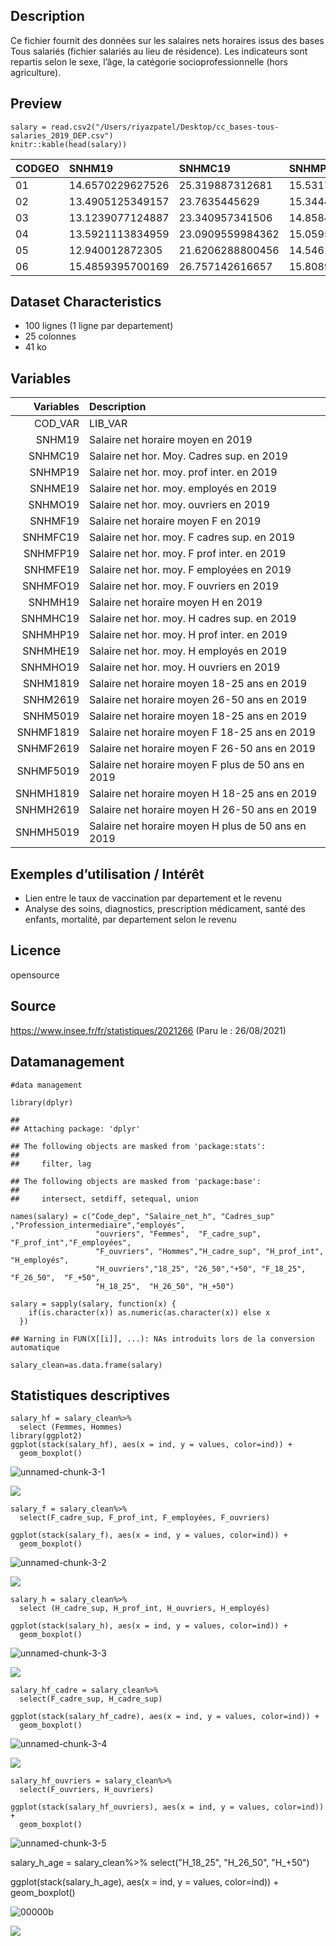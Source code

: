 ## Description

Ce fichier fournit des données sur les salaires nets horaires issus des
bases Tous salariés (fichier salariés au lieu de résidence). Les
indicateurs sont repartis selon le sexe, l’âge, la catégorie
socioprofessionnelle (hors agriculture).

## Preview

    salary = read.csv2("/Users/riyazpatel/Desktop/cc_bases-tous-salaries_2019_DEP.csv")
    knitr::kable(head(salary))

<table style="width:100%;">
<colgroup>
<col style="width: 1%" />
<col style="width: 4%" />
<col style="width: 4%" />
<col style="width: 4%" />
<col style="width: 4%" />
<col style="width: 4%" />
<col style="width: 4%" />
<col style="width: 4%" />
<col style="width: 4%" />
<col style="width: 4%" />
<col style="width: 4%" />
<col style="width: 4%" />
<col style="width: 4%" />
<col style="width: 4%" />
<col style="width: 4%" />
<col style="width: 4%" />
<col style="width: 4%" />
<col style="width: 4%" />
<col style="width: 4%" />
<col style="width: 4%" />
<col style="width: 4%" />
<col style="width: 4%" />
<col style="width: 4%" />
<col style="width: 4%" />
<col style="width: 4%" />
</colgroup>
<thead>
<tr class="header">
<th style="text-align: left;">CODGEO</th>
<th style="text-align: left;">SNHM19</th>
<th style="text-align: left;">SNHMC19</th>
<th style="text-align: left;">SNHMP19</th>
<th style="text-align: left;">SNHME19</th>
<th style="text-align: left;">SNHMO19</th>
<th style="text-align: left;">SNHMF19</th>
<th style="text-align: left;">SNHMFC19</th>
<th style="text-align: left;">SNHMFP19</th>
<th style="text-align: left;">SNHMFE19</th>
<th style="text-align: left;">SNHMFO19</th>
<th style="text-align: left;">SNHMH19</th>
<th style="text-align: left;">SNHMHC19</th>
<th style="text-align: left;">SNHMHP19</th>
<th style="text-align: left;">SNHMHE19</th>
<th style="text-align: left;">SNHMHO19</th>
<th style="text-align: left;">SNHM1819</th>
<th style="text-align: left;">SNHM2619</th>
<th style="text-align: left;">SNHM5019</th>
<th style="text-align: left;">SNHMF1819</th>
<th style="text-align: left;">SNHMF2619</th>
<th style="text-align: left;">SNHMF5019</th>
<th style="text-align: left;">SNHMH1819</th>
<th style="text-align: left;">SNHMH2619</th>
<th style="text-align: left;">SNHMH5019</th>
</tr>
</thead>
<tbody>
<tr class="odd">
<td style="text-align: left;">01</td>
<td style="text-align: left;">14.6570229627526</td>
<td style="text-align: left;">25.319887312681</td>
<td style="text-align: left;">15.5317771052947</td>
<td style="text-align: left;">11.3419515469029</td>
<td style="text-align: left;">11.9281510787151</td>
<td style="text-align: left;">13.0440694256039</td>
<td style="text-align: left;">22.075824193883</td>
<td style="text-align: left;">14.1746895296058</td>
<td style="text-align: left;">11.113294512777</td>
<td style="text-align: left;">10.5561945158104</td>
<td style="text-align: left;">15.8023000449807</td>
<td style="text-align: left;">26.8338568789919</td>
<td style="text-align: left;">16.6252326920412</td>
<td style="text-align: left;">12.0053897356736</td>
<td style="text-align: left;">12.2874728408852</td>
<td style="text-align: left;">10.3249562036716</td>
<td style="text-align: left;">14.6244630709919</td>
<td style="text-align: left;">16.6087885161802</td>
<td style="text-align: left;">9.861072093152</td>
<td style="text-align: left;">13.1747509309214</td>
<td style="text-align: left;">14.093497823017</td>
<td style="text-align: left;">10.6537058612481</td>
<td style="text-align: left;">15.6442359810382</td>
<td style="text-align: left;">18.4367082129828</td>
</tr>
<tr class="even">
<td style="text-align: left;">02</td>
<td style="text-align: left;">13.4905125349157</td>
<td style="text-align: left;">23.7635445629</td>
<td style="text-align: left;">15.344498541774</td>
<td style="text-align: left;">10.9072834458772</td>
<td style="text-align: left;">11.9126473112789</td>
<td style="text-align: left;">12.1958948047631</td>
<td style="text-align: left;">20.7417549936199</td>
<td style="text-align: left;">13.9960138246849</td>
<td style="text-align: left;">10.6744367352397</td>
<td style="text-align: left;">10.5130599343192</td>
<td style="text-align: left;">14.2372947590571</td>
<td style="text-align: left;">25.0957152116407</td>
<td style="text-align: left;">16.2749398359237</td>
<td style="text-align: left;">11.4236376786252</td>
<td style="text-align: left;">12.193226569829</td>
<td style="text-align: left;">10.1237431990757</td>
<td style="text-align: left;">13.331644521705</td>
<td style="text-align: left;">15.1875903772828</td>
<td style="text-align: left;">9.71929220050481</td>
<td style="text-align: left;">12.1655625558</td>
<td style="text-align: left;">13.3363197037339</td>
<td style="text-align: left;">10.3969551293351</td>
<td style="text-align: left;">13.9910394115404</td>
<td style="text-align: left;">16.2414600848757</td>
</tr>
<tr class="odd">
<td style="text-align: left;">03</td>
<td style="text-align: left;">13.1239077124887</td>
<td style="text-align: left;">23.340957341506</td>
<td style="text-align: left;">14.8584668084949</td>
<td style="text-align: left;">10.62652297448</td>
<td style="text-align: left;">11.5827152975374</td>
<td style="text-align: left;">12.0094641885839</td>
<td style="text-align: left;">20.410012366146</td>
<td style="text-align: left;">13.8308104531655</td>
<td style="text-align: left;">10.438576411279</td>
<td style="text-align: left;">10.8277890236909</td>
<td style="text-align: left;">13.8988749353358</td>
<td style="text-align: left;">24.8029785243431</td>
<td style="text-align: left;">15.6115155906297</td>
<td style="text-align: left;">11.1433716186273</td>
<td style="text-align: left;">11.7574075028338</td>
<td style="text-align: left;">10.0121219679732</td>
<td style="text-align: left;">12.914569139897</td>
<td style="text-align: left;">14.8271691447742</td>
<td style="text-align: left;">9.67749546319862</td>
<td style="text-align: left;">11.9169935078815</td>
<td style="text-align: left;">13.1308964133636</td>
<td style="text-align: left;">10.2508050144977</td>
<td style="text-align: left;">13.5934643015481</td>
<td style="text-align: left;">16.0513159655771</td>
</tr>
<tr class="even">
<td style="text-align: left;">04</td>
<td style="text-align: left;">13.5921113834959</td>
<td style="text-align: left;">23.0909559984362</td>
<td style="text-align: left;">15.0595235030281</td>
<td style="text-align: left;">10.7243589610648</td>
<td style="text-align: left;">11.5225580522525</td>
<td style="text-align: left;">12.2591212828577</td>
<td style="text-align: left;">20.6273204660378</td>
<td style="text-align: left;">13.5949496004067</td>
<td style="text-align: left;">10.5141727039865</td>
<td style="text-align: left;">9.94909408139973</td>
<td style="text-align: left;">14.5625427555787</td>
<td style="text-align: left;">24.3466837456031</td>
<td style="text-align: left;">16.2570350723558</td>
<td style="text-align: left;">11.1901053950943</td>
<td style="text-align: left;">11.8198365104117</td>
<td style="text-align: left;">9.81216206817589</td>
<td style="text-align: left;">13.3023151947479</td>
<td style="text-align: left;">15.6344479740314</td>
<td style="text-align: left;">9.56128425023282</td>
<td style="text-align: left;">12.1657287391055</td>
<td style="text-align: left;">13.4513849015229</td>
<td style="text-align: left;">10.0021080140727</td>
<td style="text-align: left;">14.0998272450392</td>
<td style="text-align: left;">17.3268244091692</td>
</tr>
<tr class="odd">
<td style="text-align: left;">05</td>
<td style="text-align: left;">12.940012872305</td>
<td style="text-align: left;">21.6206288800456</td>
<td style="text-align: left;">14.5461599893458</td>
<td style="text-align: left;">10.7533490313591</td>
<td style="text-align: left;">11.5131625382955</td>
<td style="text-align: left;">12.0001757787983</td>
<td style="text-align: left;">19.7679638273198</td>
<td style="text-align: left;">13.5377074210606</td>
<td style="text-align: left;">10.5863147070872</td>
<td style="text-align: left;">9.54563474227486</td>
<td style="text-align: left;">13.6589332263753</td>
<td style="text-align: left;">22.6708565058161</td>
<td style="text-align: left;">15.5126108259848</td>
<td style="text-align: left;">11.0983222265855</td>
<td style="text-align: left;">11.7964943204658</td>
<td style="text-align: left;">9.81435206962009</td>
<td style="text-align: left;">12.6973704642363</td>
<td style="text-align: left;">14.7798080412152</td>
<td style="text-align: left;">9.51740333404221</td>
<td style="text-align: left;">11.8199259419043</td>
<td style="text-align: left;">13.3705401401024</td>
<td style="text-align: left;">10.0379276251794</td>
<td style="text-align: left;">13.3519899132543</td>
<td style="text-align: left;">15.926695971616</td>
</tr>
<tr class="even">
<td style="text-align: left;">06</td>
<td style="text-align: left;">15.4859395700169</td>
<td style="text-align: left;">26.757142616657</td>
<td style="text-align: left;">15.8089382470029</td>
<td style="text-align: left;">11.474006495603</td>
<td style="text-align: left;">11.8731874839597</td>
<td style="text-align: left;">13.8928846396804</td>
<td style="text-align: left;">23.3042439255981</td>
<td style="text-align: left;">14.8571075710857</td>
<td style="text-align: left;">11.2842313363997</td>
<td style="text-align: left;">10.2426024630851</td>
<td style="text-align: left;">16.7611325925993</td>
<td style="text-align: left;">28.6478192241555</td>
<td style="text-align: left;">16.7868293141032</td>
<td style="text-align: left;">11.8113153321657</td>
<td style="text-align: left;">12.1836189432504</td>
<td style="text-align: left;">10.4998336845397</td>
<td style="text-align: left;">15.2404130027592</td>
<td style="text-align: left;">18.0389273786141</td>
<td style="text-align: left;">10.0372473442059</td>
<td style="text-align: left;">13.9444613405235</td>
<td style="text-align: left;">15.3509375064662</td>
<td style="text-align: left;">10.8978932022784</td>
<td style="text-align: left;">16.2498112363926</td>
<td style="text-align: left;">20.2637776034625</td>
</tr>
</tbody>
</table>

## Dataset Characteristics

-   100 lignes (1 ligne par departement)
-   25 colonnes
-   41 ko

## Variables

<table>
<thead>
<tr class="header">
<th style="text-align: right;">Variables</th>
<th style="text-align: left;">Description</th>
</tr>
</thead>
<tbody>
<tr class="odd">
<td style="text-align: right;">COD_VAR</td>
<td style="text-align: left;">LIB_VAR</td>
</tr>
<tr class="even">
<td style="text-align: right;">SNHM19</td>
<td style="text-align: left;">Salaire net horaire moyen en 2019</td>
</tr>
<tr class="odd">
<td style="text-align: right;">SNHMC19</td>
<td style="text-align: left;">Salaire net hor. Moy. Cadres sup. en 2019</td>
</tr>
<tr class="even">
<td style="text-align: right;">SNHMP19</td>
<td style="text-align: left;">Salaire net hor. moy. prof inter. en 2019</td>
</tr>
<tr class="odd">
<td style="text-align: right;">SNHME19</td>
<td style="text-align: left;">Salaire net hor. moy. employés en 2019</td>
</tr>
<tr class="even">
<td style="text-align: right;">SNHMO19</td>
<td style="text-align: left;">Salaire net hor. moy. ouvriers en 2019</td>
</tr>
<tr class="odd">
<td style="text-align: right;">SNHMF19</td>
<td style="text-align: left;">Salaire net horaire moyen F en 2019</td>
</tr>
<tr class="even">
<td style="text-align: right;">SNHMFC19</td>
<td style="text-align: left;">Salaire net hor. moy. F cadres sup. en 2019</td>
</tr>
<tr class="odd">
<td style="text-align: right;">SNHMFP19</td>
<td style="text-align: left;">Salaire net hor. moy. F prof inter. en 2019</td>
</tr>
<tr class="even">
<td style="text-align: right;">SNHMFE19</td>
<td style="text-align: left;">Salaire net hor. moy. F employées en 2019</td>
</tr>
<tr class="odd">
<td style="text-align: right;">SNHMFO19</td>
<td style="text-align: left;">Salaire net hor. moy. F ouvriers en 2019</td>
</tr>
<tr class="even">
<td style="text-align: right;">SNHMH19</td>
<td style="text-align: left;">Salaire net horaire moyen H en 2019</td>
</tr>
<tr class="odd">
<td style="text-align: right;">SNHMHC19</td>
<td style="text-align: left;">Salaire net hor. moy. H cadres sup. en 2019</td>
</tr>
<tr class="even">
<td style="text-align: right;">SNHMHP19</td>
<td style="text-align: left;">Salaire net hor. moy. H prof inter. en 2019</td>
</tr>
<tr class="odd">
<td style="text-align: right;">SNHMHE19</td>
<td style="text-align: left;">Salaire net hor. moy. H employés en 2019</td>
</tr>
<tr class="even">
<td style="text-align: right;">SNHMHO19</td>
<td style="text-align: left;">Salaire net hor. moy. H ouvriers en 2019</td>
</tr>
<tr class="odd">
<td style="text-align: right;">SNHM1819</td>
<td style="text-align: left;">Salaire net horaire moyen 18-25 ans en 2019</td>
</tr>
<tr class="even">
<td style="text-align: right;">SNHM2619</td>
<td style="text-align: left;">Salaire net horaire moyen 26-50 ans en 2019</td>
</tr>
<tr class="odd">
<td style="text-align: right;">SNHM5019</td>
<td style="text-align: left;">Salaire net horaire moyen 18-25 ans en 2019</td>
</tr>
<tr class="even">
<td style="text-align: right;">SNHMF1819</td>
<td style="text-align: left;">Salaire net horaire moyen F 18-25 ans en 2019</td>
</tr>
<tr class="odd">
<td style="text-align: right;">SNHMF2619</td>
<td style="text-align: left;">Salaire net horaire moyen F 26-50 ans en 2019</td>
</tr>
<tr class="even">
<td style="text-align: right;">SNHMF5019</td>
<td style="text-align: left;">Salaire net horaire moyen F plus de 50 ans en 2019</td>
</tr>
<tr class="odd">
<td style="text-align: right;">SNHMH1819</td>
<td style="text-align: left;">Salaire net horaire moyen H 18-25 ans en 2019</td>
</tr>
<tr class="even">
<td style="text-align: right;">SNHMH2619</td>
<td style="text-align: left;">Salaire net horaire moyen H 26-50 ans en 2019</td>
</tr>
<tr class="odd">
<td style="text-align: right;">SNHMH5019</td>
<td style="text-align: left;">Salaire net horaire moyen H plus de 50 ans en 2019</td>
</tr>
</tbody>
</table>

## Exemples d’utilisation / Intérêt

-   Lien entre le taux de vaccination par departement et le revenu
-   Analyse des soins, diagnostics, prescription médicament, santé des
    enfants, mortalité, par departement selon le revenu

## Licence

opensource

## Source

<https://www.insee.fr/fr/statistiques/2021266> (Paru le : 26/08/2021)

## Datamanagement

    #data management

    library(dplyr)

    ## 
    ## Attaching package: 'dplyr'

    ## The following objects are masked from 'package:stats':
    ## 
    ##     filter, lag

    ## The following objects are masked from 'package:base':
    ## 
    ##     intersect, setdiff, setequal, union

    names(salary) = c("Code_dep", "Salaire_net_h", "Cadres_sup" ,"Profession_intermediaire","employés",
                       "ouvriers", "Femmes",  "F_cadre_sup", "F_prof_int","F_employées",
                       "F_ouvriers", "Hommes","H_cadre_sup", "H_prof_int",  "H_employés", 
                       "H_ouvriers","18_25", "26_50","+50", "F_18_25", "F_26_50",  "F_+50",
                       "H_18_25",  "H_26_50", "H_+50")

    salary = sapply(salary, function(x) {
        if(is.character(x)) as.numeric(as.character(x)) else x
      })

    ## Warning in FUN(X[[i]], ...): NAs introduits lors de la conversion automatique

    salary_clean=as.data.frame(salary)

## Statistiques descriptives

    salary_hf = salary_clean%>%
      select (Femmes, Hommes)
    library(ggplot2)
    ggplot(stack(salary_hf), aes(x = ind, y = values, color=ind)) +
      geom_boxplot()
      
![unnamed-chunk-3-1](https://user-images.githubusercontent.com/74362276/138416895-882813c0-2271-4c52-9fbb-50f0bc9a4846.png)

![](Salary_2019_files/figure-markdown_strict/unnamed-chunk-3-1.png)

    salary_f = salary_clean%>%
      select(F_cadre_sup, F_prof_int, F_employées, F_ouvriers)

    ggplot(stack(salary_f), aes(x = ind, y = values, color=ind)) +
      geom_boxplot()
![unnamed-chunk-3-2](https://user-images.githubusercontent.com/74362276/138416937-6780767b-af76-4f85-9e56-cdeb843c61f0.png)



![](Salary_2019_files/figure-markdown_strict/unnamed-chunk-3-2.png)

    salary_h = salary_clean%>%
      select (H_cadre_sup, H_prof_int, H_ouvriers, H_employés)

    ggplot(stack(salary_h), aes(x = ind, y = values, color=ind)) +
      geom_boxplot()
![unnamed-chunk-3-3](https://user-images.githubusercontent.com/74362276/138416956-f0d0c32a-f61d-4949-b654-e3cfb2101eee.png)



![](Salary_2019_files/figure-markdown_strict/unnamed-chunk-3-3.png)

    salary_hf_cadre = salary_clean%>%
      select(F_cadre_sup, H_cadre_sup)

    ggplot(stack(salary_hf_cadre), aes(x = ind, y = values, color=ind)) +
      geom_boxplot()
      
      
   ![unnamed-chunk-3-4](https://user-images.githubusercontent.com/74362276/138416974-9724fa5e-64d5-4bf2-851a-5c4371801405.png)

  

![](Salary_2019_files/figure-markdown_strict/unnamed-chunk-3-4.png)

    salary_hf_ouvriers = salary_clean%>%
      select(F_ouvriers, H_ouvriers)

    ggplot(stack(salary_hf_ouvriers), aes(x = ind, y = values, color=ind)) +
      geom_boxplot()

![unnamed-chunk-3-5](https://user-images.githubusercontent.com/74362276/138417001-324e28ca-7e25-4818-8f4b-cf2d46bff744.png)


salary_h_age = salary_clean%>%
  select("H_18_25", "H_26_50", "H_+50")

ggplot(stack(salary_h_age), aes(x = ind, y = values, color=ind)) +
  geom_boxplot()
  
  
![00000b](https://user-images.githubusercontent.com/74362276/138426797-d871c61f-12d3-4802-8893-fa2485630868.png)

![](Salary_2019_files/figure-markdown_strict/unnamed-chunk-3-5.png)
